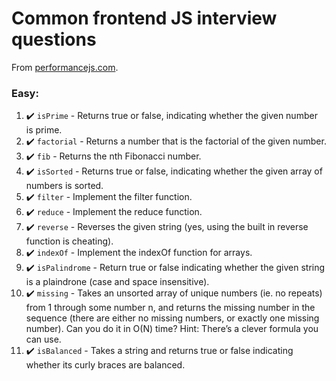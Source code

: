 # Common frontend JS interview questions 

From [performancejs.com](https://performancejs.com/post/hde6d32/The-Best-Frontend-JavaScript-Interview-Questions-(Written-by-a-Frontend-Engineer)).

### Easy:
1. :heavy_check_mark: `isPrime` - Returns true or false, indicating whether the given number is prime.
2. :heavy_check_mark: `factorial` - Returns a number that is the factorial of the given number.
3. :heavy_check_mark: `fib` - Returns the nth Fibonacci number. 
4. :heavy_check_mark: `isSorted` - Returns true or false, indicating whether the given array of numbers is sorted. 
5. :heavy_check_mark: `filter` - Implement the filter function.
6. :heavy_check_mark: `reduce` - Implement the reduce function.
7. :heavy_check_mark: `reverse` - Reverses the given string (yes, using the built in reverse function is cheating).
8. :heavy_check_mark: `indexOf` - Implement the indexOf function for arrays.
9. :heavy_check_mark: `isPalindrome` - Return true or false indicating whether the given string is a plaindrone (case and space insensitive).
10. :heavy_check_mark: `missing` - Takes an unsorted array of unique numbers (ie. no repeats) from 1 through some number n, and returns the missing number in the sequence (there are either no missing numbers, or exactly one missing number). Can you do it in O(N) time? Hint: There’s a clever formula you can use.
11. :heavy_check_mark: `isBalanced` - Takes a string and returns true or false indicating whether its curly braces are balanced.

